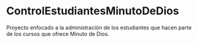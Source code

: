 # ControlEstudiantesMinutoDeDios
Proyecto enfocado a la administración de los estudiantes que hacen parte de los cursos que ofrece Minuto de Dios.
